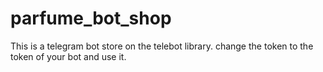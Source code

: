 # parfume_bot_shop
This is a telegram bot store on the telebot library.
change the token to the token of your bot and use it.
